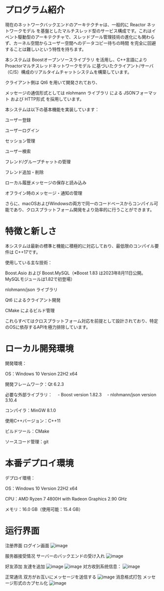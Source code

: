 # プログラム紹介
現在のネットワークバックエンドのアーキテクチャは、一般的に Reactor ネットワークモデル を基盤としたマルチスレッド型のサービス構成です。これはイベント駆動型のアーキテクチャで、スレッドプール管理技術の進化にも関わらず、カーネル空間からユーザー空間へのデータコピー待ちの時間 を完全に回避することは難しいという特性を持ちます。

本システムは Boostオープンソースライブラリ を活用し、C++言語によりProactorマルチスレッドネットワークモデル に基づいたクライアント/サーバ（C/S）構成のリアルタイムチャットシステムを構築しています。

クライアント側は Qt6 を用いて開発されており、

メッセージの通信形式としては nlohmann ライブラリ による JSONフォーマット および HTTP形式 を採用しています。

本システムは以下の基本機能を実装しています：

ユーザー登録

ユーザーログイン

セッション管理

ユーザー検索

フレンド/グループチャットの管理

フレンド追加・削除

ローカル履歴メッセージの保存と読み込み

オフライン時のメッセージ・通知の管理

さらに、macOSおよびWindowsの両方で同一のコードベースからコンパイル可能であり、クロスプラットフォーム開発をより効率的に行うことができます。


# 特徴と新しさ

本システムは最新の標準と機能に積極的に対応しており、最低限のコンパイル要件は C++17です。

使用している主な技術：

Boost.Asio および Boost.MySQL（※Boost 1.83 は2023年8月11日公開。MySQLモジュールは1.82で初登場）

nlohmann/json ライブラリ

Qt6 によるクライアント開発

CMake によるビルド管理

これらすべてはクロスプラットフォーム対応を前提として設計されており、特定のOSに依存するAPIを極力排除しています。

# ローカル開発環境
開発環境：

OS：Windows 10 Version 22H2 x64

開発フレームワーク：Qt 6.2.3

必要な外部ライブラリ：
　- Boost version 1.82.3
　- nlohmann/json version 3.10.4

コンパイラ：MinGW 8.1.0

使用C++バージョン：C++11

ビルドツール：CMake

ソースコード管理：git

# 本番デプロイ環境
デプロイ環境：

OS：Windows 10 Version 22H2 x64

CPU：AMD Ryzen 7 4800H with Radeon Graphics 2.90 GHz

メモリ：16.0 GB（使用可能：15.4 GB）


# 运行界面
注册界面
ログイン画面
![image](https://github.com/user-attachments/assets/5718d504-819e-4868-a5ab-e11b1408c438)

服务器接受情况
サーバーのバックエンドの受け入れ
![image](https://github.com/user-attachments/assets/595d91c6-eaa8-4b81-acc8-1ba9c7856d1e)

好友添加
友達を追加
![image](https://github.com/user-attachments/assets/77025e9c-ac79-4e11-8907-58a6dbd4530c)
![image](https://github.com/user-attachments/assets/c5cba34b-fa19-42f7-abc1-231268fc51b5)
对方收到系统信息：
![image](https://github.com/user-attachments/assets/9eca8275-a12a-415b-837a-6869d3356d0d)


正常通讯
双方がお互いにメッセージを送信する
![image](https://github.com/user-attachments/assets/70459117-b7df-483b-8d0d-b8ecedca9561)
消息格式打包
メッセージ形式のカプセル化
![image](https://github.com/user-attachments/assets/6e9f2286-97e9-4ba9-94be-4c537fdf3275)





